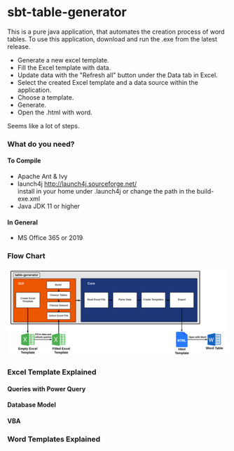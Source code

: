 # sbt-table-generator
 
This is a pure java application, that automates the creation process of word tables. 
To use this application, download and run the .exe from the latest release.

- Generate a new excel template.
- Fill the Excel template with data.
- Update data with the "Refresh all" button under the Data tab in Excel.
- Select the created Excel template and a data source within the application.
- Choose a template.
- Generate. 
- Open the .html with word.

Seems like a lot of steps.

### What do you need?

#### To Compile
- Apache Ant & Ivy
- launch4j http://launch4j.sourceforge.net/ <br>
install in your home under .launch4j or change the path in the build-exe.xml
- Java JDK 11 or higher

#### In General
- MS Office 365 or 2019

### Flow Chart
![Application flow chart](architecture/sbt-generator-flow.png)
### Excel Template Explained

#### Queries with Power Query
#### Database Model
#### VBA


### Word Templates Explained
